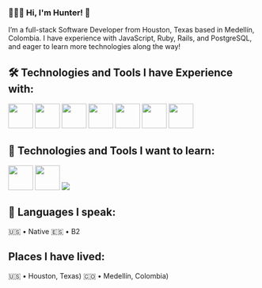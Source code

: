 ### 👨🏻‍💻 Hi, I'm Hunter! 👋

I’m a full-stack Software Developer from Houston, Texas based in Medellín, Colombia. I have experience with JavaScript, Ruby, Rails, and PostgreSQL, and eager to learn more technologies along the way! 

## 🛠️ Technologies and Tools I have Experience with:
<div>
  <img src="https://cdn.jsdelivr.net/gh/devicons/devicon/icons/javascript/javascript-original.svg" height="50" width="50" />
  <img src="https://cdn.jsdelivr.net/gh/devicons/devicon/icons/jest/jest-plain.svg" height="50" width="50" />
  <img src="https://cdn.jsdelivr.net/gh/devicons/devicon/icons/ruby/ruby-original.svg" height="50" width="50" />
  <img src="https://cdn.jsdelivr.net/gh/devicons/devicon/icons/rails/rails-plain.svg" height="50" width="50" />
  <img src="https://cdn.jsdelivr.net/gh/devicons/devicon/icons/tailwindcss/tailwindcss-plain.svg" height="50" width="50" />
  <img src="https://cdn.jsdelivr.net/gh/devicons/devicon/icons/css3/css3-original.svg" height="50" width="50" />
  <img src="https://cdn.jsdelivr.net/gh/devicons/devicon/icons/html5/html5-original.svg" height="50" width="50" />
</div?>

## 🌱 Technologies and Tools I want to learn:
  <img src="https://cdn.jsdelivr.net/gh/devicons/devicon/icons/typescript/typescript-original.svg" height="50" width="50" />
  <img src="https://cdn.jsdelivr.net/gh/devicons/devicon/icons/react/react-original.svg" height="50" width="50" />
  <img src="https://cdn.jsdelivr.net/gh/devicons/devicon/icons/gatsby/gatsby-plain.svg" />
          


## 🦜 Languages I speak:
  🇺🇸 • Native
  🇪🇸 • B2

## Places I have lived:
  🇺🇸 • Houston, Texas)
  🇨🇴  • Medellín, Colombia)
